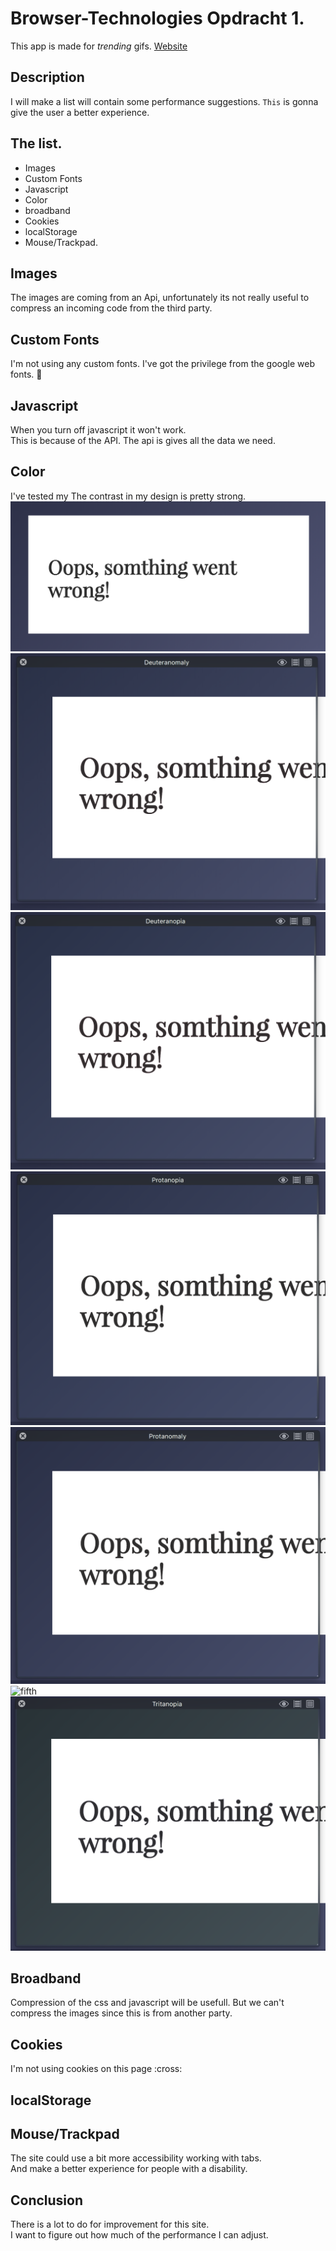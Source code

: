 # Browser-Technologies Opdracht 1.
This app is made for  _trending_ gifs.
[Website](https://senmetsu.github.io/wafs/.)

## Description
I will make a list will contain some performance suggestions. `This` is gonna give the user a better experience.

## The list.
* Images
* Custom Fonts
* Javascript
* Color
* broadband
* Cookies
* localStorage
* Mouse/Trackpad.

## Images
The images are coming from an Api, unfortunately its not really useful to compress an incoming code from the third party.

## Custom Fonts
I'm not using any custom fonts. I've got the privilege from the google web fonts. :clap:

## Javascript
When you turn off javascript it won't work.  
This is because of the API. The api is gives all the data
we need.  

## Color
I've tested my
The contrast in my design is pretty strong.
![without color blindness](images/normal.png)![first](images/2.png)![second](images/3.png)![third](images/4.png)![fourth](images/5.png)![fifth](images/5)![six](images/6.png)

## Broadband
Compression of the css and javascript will be usefull.
But we can't compress the images since this is from another party.

## Cookies
I'm not using cookies on this page :cross:
## localStorage

## Mouse/Trackpad
The site could use a bit more accessibility working with tabs.  
And make a better experience for people with a disability.

## Conclusion
There is a lot to do for improvement for this site.  
I want to figure out how much of the performance I can adjust.
